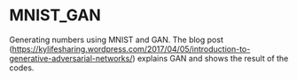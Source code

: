 # MNIST_GAN
Generating numbers using MNIST and GAN. 
The blog post (https://kylifesharing.wordpress.com/2017/04/05/introduction-to-generative-adversarial-networks/) explains GAN and shows the result of the codes.
